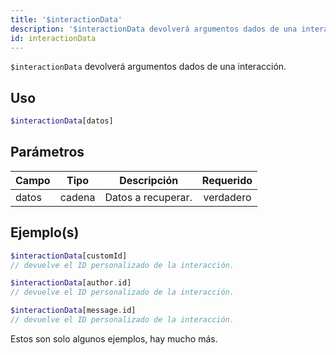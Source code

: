 ```yaml
---
title: '$interactionData'
description: '$interactionData devolverá argumentos dados de una interacción.'
id: interactionData
---
```


`$interactionData` devolverá argumentos dados de una interacción.

## Uso

```php
$interactionData[datos]
```

## Parámetros

| Campo | Tipo   | Descripción        | Requerido |
| ----- | ------ | ------------------ |:---------:|
| datos | cadena | Datos a recuperar. | verdadero |

## Ejemplo(s)

```php
$interactionData[customId]
// devuelve el ID personalizado de la interacción.
```

```php
$interactionData[author.id]
// devuelve el ID personalizado de la interacción.
```

```php
$interactionData[message.id]
// devuelve el ID personalizado de la interacción.
```

Estos son solo algunos ejemplos, hay mucho más.